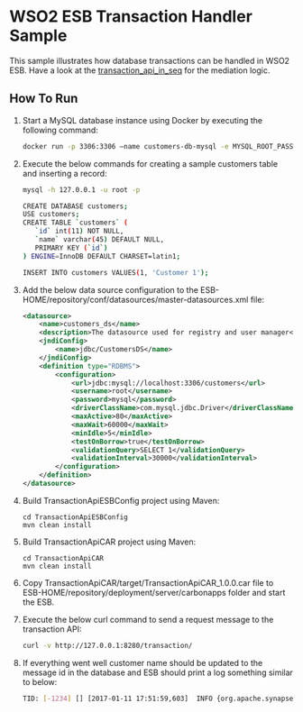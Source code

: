 # WSO2 ESB Transaction Handler Sample

This sample illustrates how database transactions can be handled in WSO2 ESB. Have a look at the [transaction_api_in_seq](TransactionApiESBConfig/src/main/synapse-config/sequences/transaction_api_in_seq.xml) for the mediation logic.

## How To Run

1. Start a MySQL database instance using Docker by executing the following command:
   
   ```bash
   docker run -p 3306:3306 —name customers-db-mysql -e MYSQL_ROOT_PASSWORD=mysql -e MYSQL_USER=mysql -e MYSQL_PASSWORD=mysql -d mysql:5.5
   ```

2. Execute the below commands for creating a sample customers table and inserting a record:

   ```bash
   mysql -h 127.0.0.1 -u root -p
   
   CREATE DATABASE customers;
   USE customers;
   CREATE TABLE `customers` (
      `id` int(11) NOT NULL,
      `name` varchar(45) DEFAULT NULL,
      PRIMARY KEY (`id`)
   ) ENGINE=InnoDB DEFAULT CHARSET=latin1;

   INSERT INTO customers VALUES(1, 'Customer 1');
   ```

3. Add the below data source configuration to the ESB-HOME/repository/conf/datasources/master-datasources.xml file:
   
   ```xml
   <datasource>
       <name>customers_ds</name>
       <description>The datasource used for registry and user manager</description>
       <jndiConfig>
           <name>jdbc/CustomersDS</name>
       </jndiConfig>
       <definition type="RDBMS">
           <configuration>
               <url>jdbc:mysql://localhost:3306/customers</url>
               <username>root</username>
               <password>mysql</password>
               <driverClassName>com.mysql.jdbc.Driver</driverClassName>
               <maxActive>80</maxActive>
               <maxWait>60000</maxWait>
               <minIdle>5</minIdle>
               <testOnBorrow>true</testOnBorrow>
               <validationQuery>SELECT 1</validationQuery>
               <validationInterval>30000</validationInterval>
           </configuration>
       </definition>
   </datasource>
   ```

4. Build TransactionApiESBConfig project using Maven:

   ```
   cd TransactionApiESBConfig
   mvn clean install
   ``` 

5. Build TransactionApiCAR project using Maven:

   ```
   cd TransactionApiCAR
   mvn clean install
   ``` 

6. Copy TransactionApiCAR/target/TransactionApiCAR_1.0.0.car file to ESB-HOME/repository/deployment/server/carbonapps folder and start the ESB.

7. Execute the below curl command to send a request message to the transaction API:

   ```bash
   curl -v http://127.0.0.1:8280/transaction/
   ```

8. If everything went well customer name should be updated to the message id in the database and ESB should print a log something similar to below:

   ```bash
   TID: [-1234] [] [2017-01-11 17:51:59,603]  INFO {org.apache.synapse.mediators.builtin.LogMediator} -  log = Updating customer 1..., message-id = urn:uuid:485cfa0f-f7e6-48b8-8dbd-bb13ddb1842b {org.apache.synapse.mediators.builtin.LogMediator}
   ```